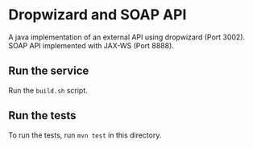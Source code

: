#  Dropwizard and SOAP API

A java implementation of an external API using dropwizard (Port 3002).
SOAP API implemented with JAX-WS (Port 8888).

## Run the service

Run the `build.sh` script.


## Run the tests
To run the tests, run `mvn test` in this directory.